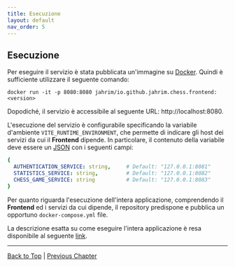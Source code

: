 ```yaml
---
title: Esecuzione
layout: default
nav_order: 5
---
```


## Esecuzione

Per eseguire il servizio è stata pubblicata un'immagine su [Docker](https://www.docker.com/). Quindi è sufficiente
utilizzare il seguente comando:
```shell
docker run -it -p 8080:8080 jahrim/io.github.jahrim.chess.frontend:<version>
```

Dopodiché, il servizio è accessibile al seguente URL: http://localhost:8080.

L'esecuzione del servizio è configurabile specificando la variabile d'ambiente `VITE_RUNTIME_ENVIRONMENT`,
che permette di indicare gli host dei servizi da cui il **Frontend** dipende. In particolare, il contenuto
della variabile deve essere un [JSON](https://www.json.org/json-en.html) con i seguenti campi:

```yaml
{
  AUTHENTICATION_SERVICE: string,     # Default: "127.0.0.1:8081"
  STATISTICS_SERVICE: string,         # Default: "127.0.0.1:8082"
  CHESS_GAME_SERVICE: string          # Default: "127.0.0.1:8083"
}
```

Per quanto riguarda l'esecuzione dell'intera applicazione, comprendendo il **Frontend** ed i servizi da cui
dipende, il repository predispone e pubblica un opportuno ```docker-compose.yml``` file.

La descrizione esatta su come eseguire l'intera applicazione è resa disponibile al seguente [link](/docs/1-devops/3-deployment).

---

[Back to Top](#top) |
[Previous Chapter](/frontend/2-testing)